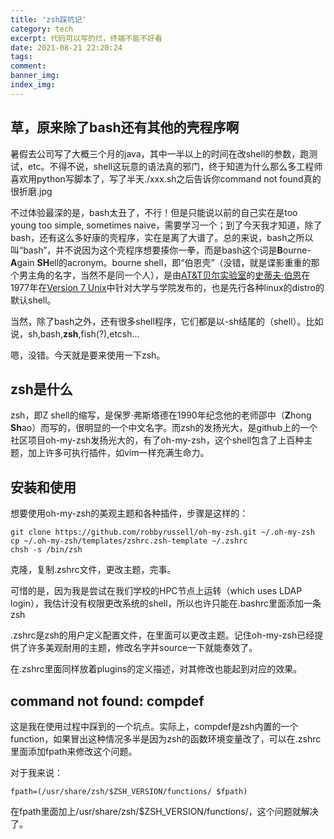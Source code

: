 ```yaml
---
title: 'zsh踩坑记'
category: tech
excerpt: 代码可以写的烂，终端不能不好看
date: 2021-08-21 22:20:24
tags:
comment:
banner_img:
index_img:
---
```


## 草，原来除了bash还有其他的壳程序啊

暑假去公司写了大概三个月的java，其中一半以上的时间在改shell的参数，跑测试，etc。不得不说，shell这玩意的语法真的邪门，终于知道为什么那么多工程师喜欢用python写脚本了，写了半天./xxx.sh之后告诉你command not found真的很折磨.jpg

不过体验最深的是，bash太丑了，不行！但是只能说以前的自己实在是too young too simple, sometimes naive，需要学习一个；到了今天我才知道，除了bash，还有这么多好康的壳程序，实在是离了大谱了。总的来说，bash之所以叫“bash”，并不说因为这个壳程序想要揍你一拳，而是bash这个词是**B**ourne-**A**gain **SH**ell的acronym。bourne shell，即“伯恩壳”（没错，就是谍影重重的那个男主角的名字，当然不是同一个人），是由[AT&T](https://zh.wikipedia.org/wiki/AT%26T)[贝尔实验室](https://zh.wikipedia.org/wiki/贝尔实验室)的[史蒂夫·伯恩](https://zh.wikipedia.org/wiki/史蒂夫·伯恩)在1977年在[Version 7 Unix](https://zh.wikipedia.org/wiki/Version_7_Unix)中针对大学与学院发布的，也是先行各种linux的distro的默认shell。

当然，除了bash之外，还有很多shell程序，它们都是以-sh结尾的（shell）。比如说，sh,bash,**zsh**,fish(?),etcsh...

嗯，没错。今天就是要来使用一下zsh。

## zsh是什么

zsh，即Z shell的缩写，是保罗·弗斯塔德在1990年纪念他的老师邵中（**Z**hong **Sh**ao）而写的，很明显的一个中文名字。而zsh的发扬光大，是github上的一个社区项目oh-my-zsh发扬光大的，有了oh-my-zsh，这个shell包含了上百种主题，加上许多可执行插件，如vim一样充满生命力。

## 安装和使用

想要使用oh-my-zsh的美观主题和各种插件，步骤是这样的：

```
git clone https://github.com/robbyrussell/oh-my-zsh.git ~/.oh-my-zsh
cp ~/.oh-my-zsh/templates/zshrc.zsh-template ~/.zshrc
chsh -s /bin/zsh
```

克隆，复制.zshrc文件，更改主题，完事。

可惜的是，因为我是尝试在我们学校的HPC节点上运转（which uses LDAP login），我估计没有权限更改系统的shell，所以也许只能在.bashrc里面添加一条zsh

.zshrc是zsh的用户定义配置文件，在里面可以更改主题。记住oh-my-zsh已经提供了许多美观耐用的主题，修改名字并source一下就能奏效了。

在.zshrc里面同样放着plugins的定义描述，对其修改也能起到对应的效果。

## command not found: compdef

这是我在使用过程中踩到的一个坑点。实际上，compdef是zsh内置的一个function，如果冒出这种情况多半是因为zsh的函数环境变量改了，可以在.zshrc里面添加fpath来修改这个问题。

对于我来说：

```
fpath=(/usr/share/zsh/$ZSH_VERSION/functions/ $fpath)
```



在fpath里面加上/usr/share/zsh/$ZSH_VERSION/functions/，这个问题就解决了。